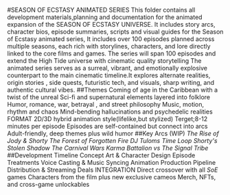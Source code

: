 #SEASON OF ECSTASY ANIMATED SERIES
This folder contains all development materials,planning and documentation for the animated expansion of the SEASON OF ECSTASY UNIVERSE. It includes story arcs, character bios, episode summaries, scripts and visual guides for the Season of Ecstasy animated series, It includes over 100 episodes planned across multiple seasons, each rich with storylines, characters, and lore directly linked to the core films and games.
The series will span 100 episodes and extend the High Tide universe with cinematic quality storytelling
The animated series serves as a surreal, vibrant, and emotionally explosive counterpart to the main cinematic timeline.It explores alternate realities, origin stories , side quests, futuristic tech, and visuals, sharp writing, and authentic cultural vibes.
##Themes
Coming of age in the Caribbean with a twist of the unreal
Sci-fi and supernatural elements layered into folklore
Humor, romance, war, betrayal , and street philosophy
Music, motion, rhythm and chaos
Mind-bending hallucinations and psychedelic realities
FORMAT
2D/3D hybrid animation style(lifelike,but stylized)
Terget;8-12 minutes per episode
Episodes are self-contained but connect into arcs
Adult-friendly, deep themes plus wild humor
##Key Arcs (WIP)
*The Rise of Jody & Shorty*
*The Forest of Forgotten Fire*
*DJ Tuloms Time Loop*
*Shorty's Stolen Shadow*
*The Carnival Wars*
*Karma Battalion vs The Signal Tribe*
##Development Timeline
Concept Art & Character Design
Episode Treatments
Voice Casting & Music Syncing
Animation Production Pipeline
Distribution & Streaming Deals
INTEGRATION
Direct crossover with all *SoE* games
Characters from the film plus new exclusive cameos
Merch, NFTs, and cross-game unlockables
